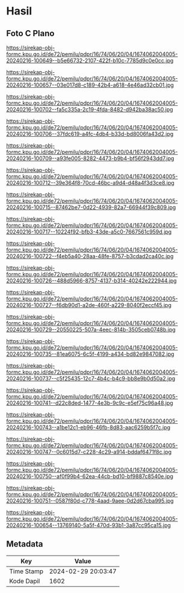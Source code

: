 # Hasil

## Foto C Plano

https://sirekap-obj-formc.kpu.go.id/de72/pemilu/pdpr/16/74/06/20/04/1674062004005-20240216-100649--b5e66732-2107-422f-b10c-7785d9c0e0cc.jpg

https://sirekap-obj-formc.kpu.go.id/de72/pemilu/pdpr/16/74/06/20/04/1674062004005-20240216-100657--03e017d8-c189-42b4-a618-4e46ad32cb01.jpg

https://sirekap-obj-formc.kpu.go.id/de72/pemilu/pdpr/16/74/06/20/04/1674062004005-20240216-100702--fa5c335a-2c19-4fda-8482-d942ba38ac50.jpg

https://sirekap-obj-formc.kpu.go.id/de72/pemilu/pdpr/16/74/06/20/04/1674062004005-20240216-100706--37fdc619-a4fc-4db4-b33d-bd8006fa43d2.jpg

https://sirekap-obj-formc.kpu.go.id/de72/pemilu/pdpr/16/74/06/20/04/1674062004005-20240216-100709--a93fe005-8282-4473-b9b4-bf56f2943dd7.jpg

https://sirekap-obj-formc.kpu.go.id/de72/pemilu/pdpr/16/74/06/20/04/1674062004005-20240216-100712--39e364f8-70cd-46bc-a9d4-d48a4f3d3ce8.jpg

https://sirekap-obj-formc.kpu.go.id/de72/pemilu/pdpr/16/74/06/20/04/1674062004005-20240216-100715--87462be7-0d22-4939-82a7-66944f39c809.jpg

https://sirekap-obj-formc.kpu.go.id/de72/pemilu/pdpr/16/74/06/20/04/1674062004005-20240216-100717--10224f92-bfb3-43de-a5c0-7667561c959d.jpg

https://sirekap-obj-formc.kpu.go.id/de72/pemilu/pdpr/16/74/06/20/04/1674062004005-20240216-100722--f4eb5a40-28aa-48fe-8757-b3cdad2ca40c.jpg

https://sirekap-obj-formc.kpu.go.id/de72/pemilu/pdpr/16/74/06/20/04/1674062004005-20240216-100726--488d5966-8757-4137-b314-40242e222944.jpg

https://sirekap-obj-formc.kpu.go.id/de72/pemilu/pdpr/16/74/06/20/04/1674062004005-20240216-100727--f6db90d1-a2de-460f-a229-8040f2eccf45.jpg

https://sirekap-obj-formc.kpu.go.id/de72/pemilu/pdpr/16/74/06/20/04/1674062004005-20240216-100729--20550225-507a-4eec-814b-3505ceb0748b.jpg

https://sirekap-obj-formc.kpu.go.id/de72/pemilu/pdpr/16/74/06/20/04/1674062004005-20240216-100735--81ea6075-6c5f-4199-a434-bd82e9847082.jpg

https://sirekap-obj-formc.kpu.go.id/de72/pemilu/pdpr/16/74/06/20/04/1674062004005-20240216-100737--c5f25435-12c7-4b4c-b4c9-bb8e9b0d50a2.jpg

https://sirekap-obj-formc.kpu.go.id/de72/pemilu/pdpr/16/74/06/20/04/1674062004005-20240216-100741--d22c8ded-1477-4e3b-9c9c-e5ef75c96a48.jpg

https://sirekap-obj-formc.kpu.go.id/de72/pemilu/pdpr/16/74/06/20/04/1674062004005-20240216-100743--a1be12c1-eb96-46fb-8d83-aac6259b5f7c.jpg

https://sirekap-obj-formc.kpu.go.id/de72/pemilu/pdpr/16/74/06/20/04/1674062004005-20240216-100747--0c6015d7-c228-4c29-a914-bddaf6471f8c.jpg

https://sirekap-obj-formc.kpu.go.id/de72/pemilu/pdpr/16/74/06/20/04/1674062004005-20240216-100750--af0f99b4-62ea-44cb-bd10-bf9887c8540e.jpg

https://sirekap-obj-formc.kpu.go.id/de72/pemilu/pdpr/16/74/06/20/04/1674062004005-20240216-100751--0587f80d-c778-4aad-9aee-0d2d67cba995.jpg

https://sirekap-obj-formc.kpu.go.id/de72/pemilu/pdpr/16/74/06/20/04/1674062004005-20240216-100654--13769140-5a5f-470d-93b1-3a87cc95ca15.jpg


## Metadata

| Key        | Value               |
| ---------- | ------------------- |
| Time Stamp | 2024-02-29 20:03:47 |
| Kode Dapil | 1602                |



